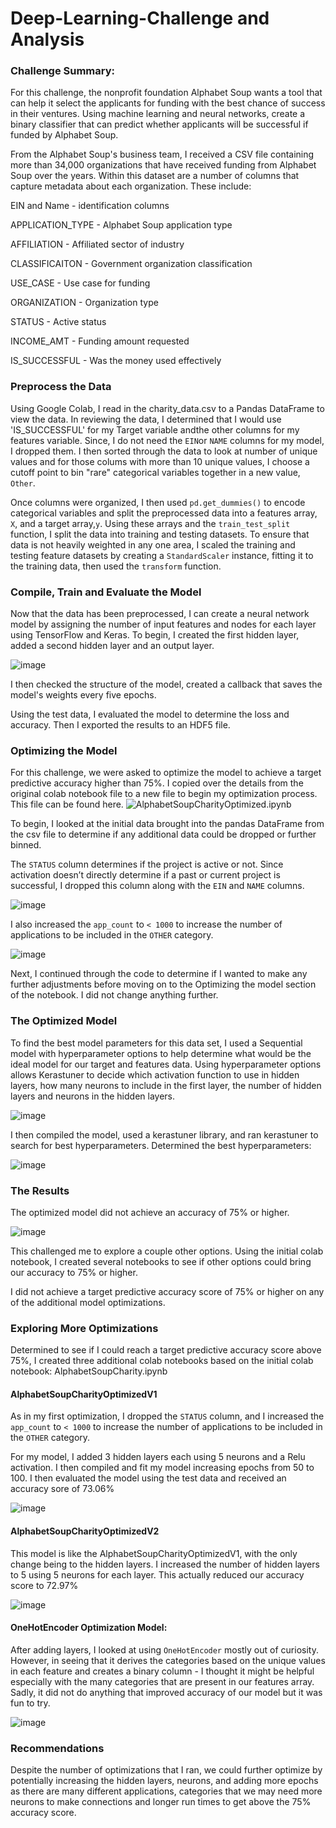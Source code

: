 # Deep-Learning-Challenge and Analysis
### Challenge Summary:

For this challenge, the nonprofit foundation Alphabet Soup wants a tool that can help it select the applicants for funding with the best chance of success in their ventures. Using machine learning and neural networks, create a binary classifier that can predict whether applicants will be successful if funded by Alphabet Soup.

From the Alphabet Soup's business team, I received a CSV file containing more than 34,000 organizations that have received funding from Alphabet Soup over the years. Within this dataset are a number of columns that capture metadata about each organization. These include: 


EIN and Name - identification columns

APPLICATION_TYPE - Alphabet Soup application type

AFFILIATION - Affiliated sector of industry

CLASSIFICAITON - Government organization classification

USE_CASE - Use case for funding

ORGANIZATION - Organization type

STATUS - Active status

INCOME_AMT - Funding amount requested

IS_SUCCESSFUL - Was the money used effectively

### Preprocess the Data

Using Google Colab, I read in the charity_data.csv to a Pandas DataFrame to view the data. In reviewing the data, I determined that I would use 'IS_SUCCESSFUL' for my Target variable andthe other columns for my features variable. Since, I do not need the `EIN`or `NAME` columns for my model, I dropped them. I then sorted through the data to look at number of unique values and for those colums with more than 10 unique values, I choose a cutoff point to bin "rare" categorical variables together in a new value, `Other`.

Once columns were organized, I then used `pd.get_dummies()` to encode categorical variables and split the preprocessed data into a features array, `X`, and a target array,`y`. Using these arrays and the `train_test_split` function, I split the data into training and testing datasets. To ensure that data is not heavily weighted in any one area, I scaled the training and testing feature datasets by creating a `StandardScaler` instance, fitting it to the training data, then used the `transform` function.
  
### Compile, Train and Evaluate the Model
Now that the data has been preprocessed, I can create a neural network model by assigning the number of input features and nodes for each layer using TensorFlow and Keras. 
To begin, I created the first hidden layer, added a second hidden layer and an output layer. 

![image](https://github.com/SheTroxel/deep-learning-challenge/assets/117420486/c8b72935-5240-4ea7-8cfb-624f7e0b3c9a)

I then checked the structure of the model, created a callback that saves the model's weights every five epochs.

Using the test data, I evaluated the model to determine the loss and accuracy. Then I exported the results to an HDF5 file.

### Optimizing the Model
For this challenge, we were asked to optimize the model to achieve a target predictive accuracy higher than 75%. I copied over the details from the original colab notebook file to a new file to begin my optimization process. This file can be found here. ![AlphabetSoupCharityOptimized.ipynb](https://github.com/SheTroxel/deep-learning-challenge/blob/main/AlphabetSoupCharityOptimized.ipynb) 

To begin, I looked at the initial data brought into the pandas DataFrame from the csv file to determine if any additional data could be dropped or further binned. 

The `STATUS` column determines if the project is active or not. Since activation doesn’t directly determine if a past or current project is successful, I dropped this column along with the `EIN` and `NAME` columns.

![image](https://github.com/SheTroxel/deep-learning-challenge/assets/117420486/72b339c0-0896-4e85-b243-ee2c19885db9)


 I also increased the `app_count` to `< 1000`   to increase the number of applications to be included in the `OTHER` category. 
 
![image](https://github.com/SheTroxel/deep-learning-challenge/assets/117420486/ada3ee6f-0666-4633-a899-b3295dbdcb59)


Next, I continued through the code to determine if I wanted to make any further adjustments before moving on to the Optimizing the model section of the notebook. I did not change anything further.

### The Optimized Model 
To find the best model parameters for this data set, I used a Sequential model with hyperparameter options to help determine what would be the ideal model for our target and features data. Using hyperparameter options allows Kerastuner to decide which activation function to use in hidden layers, how many neurons to include in the first layer, the number of hidden layers and neurons in the hidden layers. 

 ![image](https://github.com/SheTroxel/deep-learning-challenge/assets/117420486/4dc8584f-76fb-4f00-8bda-2cbc3f5f561a)
                                            
I then compiled the model, used a kerastuner library, and ran kerastuner to search for best hyperparameters. Determined the best hyperparameters:

 ![image](https://github.com/SheTroxel/deep-learning-challenge/assets/117420486/a1cdf21d-d249-4638-9ae3-0486a6bbc11d)

### The Results
The optimized model did not achieve an accuracy of 75% or higher. 

![image](https://github.com/SheTroxel/deep-learning-challenge/assets/117420486/b4838d2e-c4fe-4a90-9c74-38fdc98d7cde)

This challenged me to explore a couple other options. Using the initial colab notebook, I created several notebooks to see if other options could bring our accuracy to 75% or higher. 

I did not achieve a target predictive accuracy score of 75% or higher on any of the additional model optimizations. 

### Exploring More Optimizations
Determined to see if I could reach a target predictive accuracy score above 75%, I created three additional colab notebooks based on the initial colab notebook: AlphabetSoupCharity.ipynb

#### AlphabetSoupCharityOptimizedV1 
As in my first optimization, I dropped the `STATUS` column, and I increased the `app_count` to `< 1000`   to increase the number of applications to be included in the `OTHER` category. 

For my model, I added 3 hidden layers each using 5 neurons and a Relu activation. I then compiled and fit my model increasing epochs from 50 to 100. I then evaluated the model using the test data and received an accuracy sore of 73.06%

![image](https://github.com/SheTroxel/deep-learning-challenge/assets/117420486/0383d9b9-7e1b-4f3a-9e01-d89cf822f061)

#### AlphabetSoupCharityOptimizedV2
This model is like the AlphabetSoupCharityOptimizedV1, with the only change being to the hidden layers. I increased the number of hidden layers to 5 using 5 neurons for each layer.  This actually reduced our accuracy score to 72.97%

![image](https://github.com/SheTroxel/deep-learning-challenge/assets/117420486/89b16483-260c-475a-8900-be735d877831)

 
#### OneHotEncoder Optimization Model:
After adding layers, I looked at using `OneHotEncoder` mostly out of curiosity. However, in seeing that it derives the categories based on the unique values in each feature and creates a binary column - I thought it might be helpful especially with the many categories that are present in our features array. Sadly, it did not do anything that improved accuracy of our model but it was fun to try.

![image](https://github.com/SheTroxel/deep-learning-challenge/assets/117420486/72272524-b08a-4674-a21b-e447c6b7eba4)

 
### Recommendations 
Despite the number of optimizations that I ran, we could further optimize by potentially increasing the hidden layers, neurons, and adding more epochs as there are many different applications, categories that we may need more neurons to make connections and longer run times to get above the 75% accuracy score.
